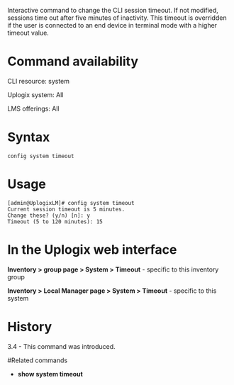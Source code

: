 <!-- 5.4 -->

Interactive command to change the CLI session timeout. If not modified, sessions time out after five minutes of inactivity.  This timeout is overridden if the user is connected to an end device in terminal mode with a higher timeout value.

# Command availability 

CLI resource: system

Uplogix system: All

LMS offerings: All

# Syntax 

```
config system timeout
```

# Usage 

```
[admin@UplogixLM]# config system timeout
Current session timeout is 5 minutes.
Change these? (y/n) [n]: y
Timeout (5 to 120 minutes): 15
```

# In the Uplogix web interface

**Inventory > group page > System > Timeout** - specific to this inventory group

**Inventory > Local Manager page > System > Timeout** - specific to this system

# History 

3.4 - This command was introduced.

#Related commands 

- **show system timeout**
